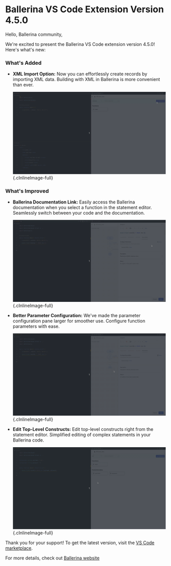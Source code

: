 # Ballerina VS Code Extension Version 4.5.0

Hello, Ballerina community,

We're excited to present the Ballerina VS Code extension version 4.5.0! Here's what's new:

### What's Added

- **XML Import Option:** Now you can effortlessly create records by importing XML data. Building with XML in Ballerina is more convenient than ever.

    ![XML to record](../img/release-notes/v-4.5.0/xml-import.gif){.cInlineImage-full}

### What's Improved

- **Ballerina Documentation Link:** Easily access the Ballerina documentation when you select a function in the statement editor. Seamlessly switch between your code and the documentation.

    ![Doc link](../img/release-notes/v-4.5.0/doc-link.gif){.cInlineImage-full}

- **Better Parameter Configuration:** We've made the parameter configuration pane larger for smoother use. Configure function parameters with ease.

    ![Parameter config](../img/release-notes/v-4.5.0/param-panel.gif){.cInlineImage-full}

- **Edit Top-Level Constructs:** Edit top-level constructs right from the statement editor. Simplified editing of complex statements in your Ballerina code.

    ![Edit top-levl constructs](../img/release-notes/v-4.5.0/top-level-constructs.gif){.cInlineImage-full}


Thank you for your support! To get the latest version, visit the [VS Code marketplace](https://marketplace.visualstudio.com/items?itemName=WSO2.ballerina).

For more details, check out [Ballerina website](https://ballerina.io) 
